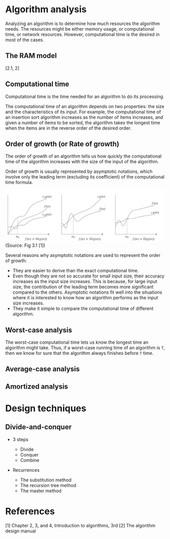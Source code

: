# Algorithm analysis

Analyzing an algorithm is to determine how much resources the algorithm needs. The resources might be either memory usage, or computational time, or network resources. However, computational time is the desired in most of the cases.

## The RAM model

[2.1, 2]

## Computational time

Computational time is the time needed for an algorithm to do its processing.

The computational time of an algorithm depends on two properties: the size and the characteristics of its input. For example, the computational time of an insertion sort algorithm increases as the number of items increases, and given a number of items to be sorted, the algorithm takes the longest time when the items are in the reverse order of the desired order.

## Order of growth (or Rate of growth)

The order of growth of an algorithm tells us how quickly the computational time of the algorithm increases with the size of the input of the algorithm.

Order of growth is usually represented by asymptotic notations, which involve only the leading term (excluding its coefficient) of the computational time formula.

![asymptotic-notations](/assets/imgs/algorithms/asymptotic-notations.png)
(Source: Fig 3.1 [1])

Several reasons why asymptotic notations are used to represent the order of growth:

  - They are easier to derive than the exact computational time.
  - Even though they are not so accurate for small input size, their accuracy increases as the input size increases. This is because, for large input size, the contribution of the leading term becomes more significant compared to the others. Asymptotic notations fit well into the situations where it is interested to know how an algorithm performs as the input size increases.
  - They make it simple to compare the computational time of different algorithm.

## Worst-case analysis

The worst-case computational time lets us know the longest time an algorithm might take. Thus, if a worst-case running time of an algorithm is `T`, then we know for sure that the algorithm always finishes before `T` time.

## Average-case analysis

## Amortized analysis

# Design techniques

## Divide-and-conquer

- 3 steps
  - Divide
  - Conquer
  - Combine

- Recurrences
  - The substitution method
  - The recursion tree method
  - The master method



# References
[1] Chapter 2, 3, and 4, Introduction to algorithms, 3rd
[2] The algorithm design manual
